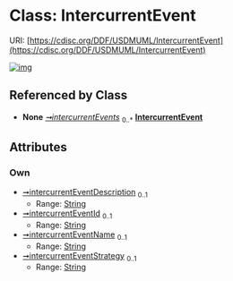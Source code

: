 
# Class: IntercurrentEvent




URI: [https://cdisc.org/DDF/USDMUML/IntercurrentEvent](https://cdisc.org/DDF/USDMUML/IntercurrentEvent)


[![img](https://yuml.me/diagram/nofunky;dir:TB/class/[Estimand]++-%20intercurrentEvents%200..*>[IntercurrentEvent&#124;intercurrentEventDescription:string%20%3F;intercurrentEventId:string%20%3F;intercurrentEventName:string%20%3F;intercurrentEventStrategy:string%20%3F],[Estimand])](https://yuml.me/diagram/nofunky;dir:TB/class/[Estimand]++-%20intercurrentEvents%200..*>[IntercurrentEvent&#124;intercurrentEventDescription:string%20%3F;intercurrentEventId:string%20%3F;intercurrentEventName:string%20%3F;intercurrentEventStrategy:string%20%3F],[Estimand])

## Referenced by Class

 *  **None** *[➞intercurrentEvents](estimand__intercurrentEvents.md)*  <sub>0..\*</sub>  **[IntercurrentEvent](IntercurrentEvent.md)**

## Attributes


### Own

 * [➞intercurrentEventDescription](intercurrentEvent__intercurrentEventDescription.md)  <sub>0..1</sub>
     * Range: [String](types/String.md)
 * [➞intercurrentEventId](intercurrentEvent__intercurrentEventId.md)  <sub>0..1</sub>
     * Range: [String](types/String.md)
 * [➞intercurrentEventName](intercurrentEvent__intercurrentEventName.md)  <sub>0..1</sub>
     * Range: [String](types/String.md)
 * [➞intercurrentEventStrategy](intercurrentEvent__intercurrentEventStrategy.md)  <sub>0..1</sub>
     * Range: [String](types/String.md)
